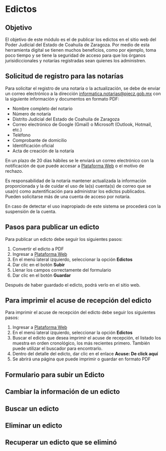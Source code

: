 # Edictos

## Objetivo

El objetivo de este módulo es el de publicar los edictos en el sitio web del Poder Judicial del Estado de Coahuila de Zaragoza. Por medio de esta herramienta digital se tienen muchos beneficios, como por ejemplo, toma poco tiempo y se tiene la seguridad de acceso para que los órganos jurisidiccionales y notarías registradas sean quienes los administren.

## Solicitud de registro para las notarías

Para solicitar el registro de una notaría o la actualización, se debe de enviar un correo electrónico a la dirección <informatica.notarias@pjecz.gob.mx> con la siguiente información y documentos en formato PDF:

- Nombre completo del notario
- Número de notaría
- Distrito Judicial del Estado de Coahuila de Zaragoza
- Correo electrónico de Google (Gmail) o Microsoft (Outlook, Hotmail, etc.)
- Teléfono
- Comprobante de domicilio
- Identificación oficial
- Acta de creación de la notaría

En un plazo de 20 días hábiles se le enviará un correo electrónico con la notificación de que puede accesar a [Plataforma Web](https://plataforma-web.justiciadigital.gob.mx/) o el motivo de rechazo.

Es responsabilidad de la notaría mantener actualizada la información proporcionada y la de cuidar el uso de la(s) cuenta(s) de correo que se usa(n) como autentificación para administrar los edictos publicados. Pueden solicitarse más de una cuenta de acceso por notaría.

En caso de detectar el uso inapropiado de este sistema se procederá con la suspensión de la cuenta.

## Pasos para publicar un edicto

Para publicar un edicto debe seguir los siguientes pasos:

1. Convertir el edicto a PDF
2. Ingresar a [Plataforma Web](https://plataforma-web.justiciadigital.gob.mx/)
3. En el menú lateral izquierdo, seleccionar la opción **Edictos**
4. Dar clic en el botón **Subir**
5. Llenar los campos correctamente del formulario
6. Dar clic en el botón **Guardar**

Después de haber guardado el edicto, podrá verlo en el sitio web.

## Para imprimir el acuse de recepción del edicto

Para imprimir el acuse de recepción del edicto debe seguir los siguientes pasos:

1. Ingresar a [Plataforma Web](https://plataforma-web.justiciadigital.gob.mx/)
2. En el menú lateral izquierdo, seleccionar la opción **Edictos**
3. Buscar el edicto que desea imprimir el acuse de recepción, el listado los muestra en orden cronológico, los más recientes primero. También puede utilizar el buscador para encontrarlo.
4. Dentro del detalle del edicto, dar clic en el enlace **Acuse: De click aquí**
5. Se abrirá una página que puede imprimir o guardar en formato PDF

## Formulario para subir un Edicto

## Cambiar la información de un edicto

## Buscar un edicto

## Eliminar un edicto

## Recuperar un edicto que se eliminó
